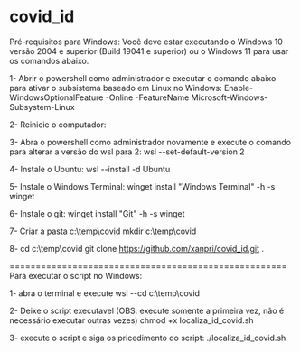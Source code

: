 # covid_id

Pré-requisitos para Windows:
Você deve estar executando o Windows 10 versão 2004 e superior (Build 19041 e superior) ou o Windows 11 para usar os comandos abaixo.

1- Abrir o powershell como administrador e executar o comando abaixo para ativar o subsistema baseado em Linux no Windows:
Enable-WindowsOptionalFeature -Online -FeatureName Microsoft-Windows-Subsystem-Linux

2- Reinicie o computador:

3- Abra o powershell como administrador novamente e execute o comando para alterar a versão do wsl para 2:
wsl --set-default-version 2

4- Instale o Ubuntu:
wsl --install -d Ubuntu

5- Instale o Windows Terminal:
winget install "Windows Terminal" -h -s winget

6- Instale o git:
winget install "Git" -h -s winget
 
7- Criar a pasta c:\temp\covid
mkdir c:\temp\covid

8- cd c:\temp\covid
git clone https://github.com/xanpri/covid_id.git .




=====================================================
Para executar o script no Windows:

1- abra o terminal e execute
wsl --cd c:\temp\covid

2- Deixe o script executavel (OBS: execute somente a primeira vez, não é necessário executar outras vezes)
chmod +x localiza_id_covid.sh

3- execute o script e siga os pricedimento do script:
./localiza_id_covid.sh



